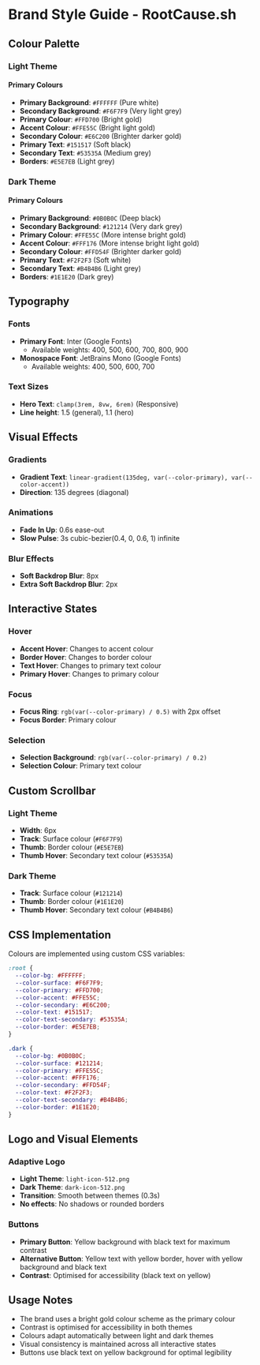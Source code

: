 # Brand Style Guide - RootCause.sh

## Colour Palette

### Light Theme

#### Primary Colours
- **Primary Background**: `#FFFFFF` (Pure white)
- **Secondary Background**: `#F6F7F9` (Very light grey)
- **Primary Colour**: `#FFD700` (Bright gold)
- **Accent Colour**: `#FFE55C` (Bright light gold)
- **Secondary Colour**: `#E6C200` (Brighter darker gold)
- **Primary Text**: `#151517` (Soft black)
- **Secondary Text**: `#53535A` (Medium grey)
- **Borders**: `#E5E7EB` (Light grey)

### Dark Theme

#### Primary Colours
- **Primary Background**: `#0B0B0C` (Deep black)
- **Secondary Background**: `#121214` (Very dark grey)
- **Primary Colour**: `#FFE55C` (More intense bright gold)
- **Accent Colour**: `#FFF176` (More intense bright light gold)
- **Secondary Colour**: `#FFD54F` (Brighter darker gold)
- **Primary Text**: `#F2F2F3` (Soft white)
- **Secondary Text**: `#B4B4B6` (Light grey)
- **Borders**: `#1E1E20` (Dark grey)

## Typography

### Fonts
- **Primary Font**: Inter (Google Fonts)
  - Available weights: 400, 500, 600, 700, 800, 900
- **Monospace Font**: JetBrains Mono (Google Fonts)
  - Available weights: 400, 500, 600, 700

### Text Sizes
- **Hero Text**: `clamp(3rem, 8vw, 6rem)` (Responsive)
- **Line height**: 1.5 (general), 1.1 (hero)

## Visual Effects

### Gradients
- **Gradient Text**: `linear-gradient(135deg, var(--color-primary), var(--color-accent))`
- **Direction**: 135 degrees (diagonal)

### Animations
- **Fade In Up**: 0.6s ease-out
- **Slow Pulse**: 3s cubic-bezier(0.4, 0, 0.6, 1) infinite

### Blur Effects
- **Soft Backdrop Blur**: 8px
- **Extra Soft Backdrop Blur**: 2px

## Interactive States

### Hover
- **Accent Hover**: Changes to accent colour
- **Border Hover**: Changes to border colour
- **Text Hover**: Changes to primary text colour
- **Primary Hover**: Changes to primary colour

### Focus
- **Focus Ring**: `rgb(var(--color-primary) / 0.5)` with 2px offset
- **Focus Border**: Primary colour

### Selection
- **Selection Background**: `rgb(var(--color-primary) / 0.2)`
- **Selection Colour**: Primary text colour

## Custom Scrollbar

### Light Theme
- **Width**: 6px
- **Track**: Surface colour (`#F6F7F9`)
- **Thumb**: Border colour (`#E5E7EB`)
- **Thumb Hover**: Secondary text colour (`#53535A`)

### Dark Theme
- **Track**: Surface colour (`#121214`)
- **Thumb**: Border colour (`#1E1E20`)
- **Thumb Hover**: Secondary text colour (`#B4B4B6`)

## CSS Implementation

Colours are implemented using custom CSS variables:

```css
:root {
  --color-bg: #FFFFFF;
  --color-surface: #F6F7F9;
  --color-primary: #FFD700;
  --color-accent: #FFE55C;
  --color-secondary: #E6C200;
  --color-text: #151517;
  --color-text-secondary: #53535A;
  --color-border: #E5E7EB;
}

.dark {
  --color-bg: #0B0B0C;
  --color-surface: #121214;
  --color-primary: #FFE55C;
  --color-accent: #FFF176;
  --color-secondary: #FFD54F;
  --color-text: #F2F2F3;
  --color-text-secondary: #B4B4B6;
  --color-border: #1E1E20;
}
```

## Logo and Visual Elements

### Adaptive Logo
- **Light Theme**: `light-icon-512.png`
- **Dark Theme**: `dark-icon-512.png`
- **Transition**: Smooth between themes (0.3s)
- **No effects**: No shadows or rounded borders

### Buttons
- **Primary Button**: Yellow background with black text for maximum contrast
- **Alternative Button**: Yellow text with yellow border, hover with yellow background and black text
- **Contrast**: Optimised for accessibility (black text on yellow)

## Usage Notes

- The brand uses a bright gold colour scheme as the primary colour
- Contrast is optimised for accessibility in both themes
- Colours adapt automatically between light and dark themes
- Visual consistency is maintained across all interactive states
- Buttons use black text on yellow background for optimal legibility
